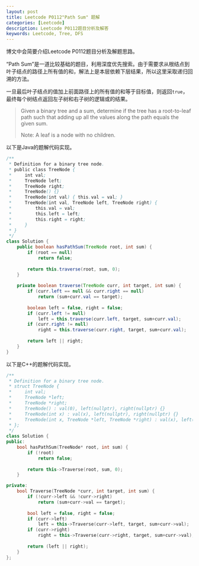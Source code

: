 ```yaml
---
layout: post
title: Leetcode P0112"Path Sum" 题解
categories: [Leetcode]
description: Leetcode P0112题目分析及解答
keywords: Leetcode, Tree, DFS
---
```


博文中会简要介绍Leetcode P0112题目分析及解题思路。

“Path Sum”是一道比较基础的题目，利用深度优先搜索。由于需要求从根结点到叶子结点的路径上所有值的和，解法上是本层依赖下层结果，所以这里采取递归回溯的方法。

一旦最后叶子结点的值加上前面路径上的所有值的和等于目标值，则返回`true`，最终每个树结点返回左子树和右子树的逻辑或的结果。

> Given a binary tree and a sum, determine if the tree has a root-to-leaf path such that adding up all the values along the path equals the given sum.
> 
> Note: A leaf is a node with no children.

以下是Java的题解代码实现。
```java
/**
 * Definition for a binary tree node.
 * public class TreeNode {
 *     int val;
 *     TreeNode left;
 *     TreeNode right;
 *     TreeNode() {}
 *     TreeNode(int val) { this.val = val; }
 *     TreeNode(int val, TreeNode left, TreeNode right) {
 *         this.val = val;
 *         this.left = left;
 *         this.right = right;
 *     }
 * }
 */
class Solution {
    public boolean hasPathSum(TreeNode root, int sum) {
        if (root == null)
            return false;
        
        return this.traverse(root, sum, 0);
    }
    
    private boolean traverse(TreeNode curr, int target, int sum) {
        if (curr.left == null && curr.right == null)
            return (sum+curr.val == target);
        
        boolean left = false, right = false;
        if (curr.left != null) 
            left = this.traverse(curr.left, target, sum+curr.val);
        if (curr.right != null)
            right = this.traverse(curr.right, target, sum+curr.val);
        
        return left || right;
    }
}
```

以下是C++的题解代码实现。
```cpp
/**
 * Definition for a binary tree node.
 * struct TreeNode {
 *     int val;
 *     TreeNode *left;
 *     TreeNode *right;
 *     TreeNode() : val(0), left(nullptr), right(nullptr) {}
 *     TreeNode(int x) : val(x), left(nullptr), right(nullptr) {}
 *     TreeNode(int x, TreeNode *left, TreeNode *right) : val(x), left(left), right(right) {}
 * };
 */
class Solution {
public:
    bool hasPathSum(TreeNode* root, int sum) {
        if (!root)
            return false;
        
        return this->Traverse(root, sum, 0);
    }

private:
    bool Traverse(TreeNode *curr, int target, int sum) {
        if (!curr->left && !curr->right)
            return (sum+curr->val == target);
        
        bool left = false, right = false;
        if (curr->left)
            left = this->Traverse(curr->left, target, sum+curr->val);
        if (curr->right)
            right = this->Traverse(curr->right, target, sum+curr->val);
        
        return (left || right);
    }
};
```